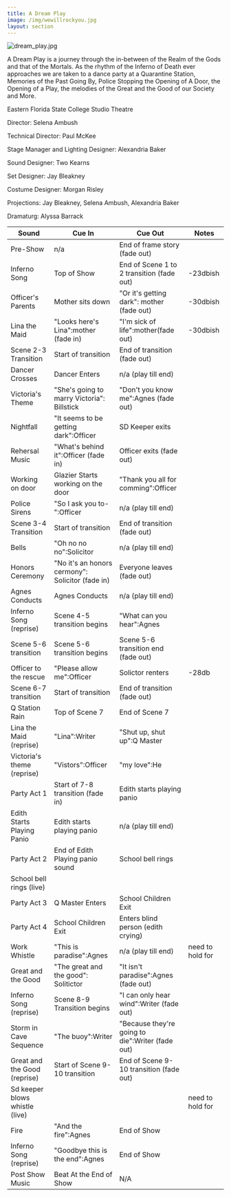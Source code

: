 ```yaml
---
title: A Dream Play 
image: /img/wewillrockyou.jpg
layout: section
---
```

![dream_play.jpg](/dream_play.jpg)

A Dream Play is a journey through the in-between of the Realm of the Gods and that of the Mortals. As the rhythm of the Inferno of Death ever approaches we are taken to a dance party at a Quarantine Station, Memories of the Past Going By, Police Stopping the Opening of A Door, the Opening of a Play, the melodies of the Great and the Good of our Society and More.

Eastern Florida State College Studio Theatre

Director: Selena Ambush

Technical Director: Paul McKee
    
Stage Manager and Lighting Designer: Alexandria Baker
    
Sound Designer: Two Kearns
    
Set Designer: Jay Bleakney
    
Costume Designer: Morgan Risley
    
Projections: Jay Bleakney, Selena Ambush, Alexandria Baker
    
Dramaturg: Alyssa Barrack


| Sound                          | Cue In                                           | Cue Out                                          | Notes            |
| ------------------------------ | ------------------------------------------------ | ------------------------------------------------ | ---------------- |
| Pre-Show                       | n/a                                              | End of frame story (fade out)                    |                  |
| Inferno Song                   | Top of Show                                      | End of Scene 1 to 2 transition (fade out)        | \-23dbish        |
| Officer's Parents              | Mother sits down                                 | "Or it's getting dark": mother (fade out)        | \-30dbish        |
| Lina the Maid                  | "Looks here's Lina":mother (fade in)             | "I'm sick of life":mother(fade out)              | \-30dbish        |
| Scene 2-3 Transition           | Start of transition                              | End of transition (fade out)                     |                  |
| Dancer Crosses                 | Dancer Enters                                    | n/a (play till end)                              |                  |
| Victoria's Theme               | "She's going to marry Victoria": Billstick       | "Don't you know me":Agnes (fade out)             |                  |
| Nightfall                      | "It seems to be getting dark":Officer            | SD Keeper exits                                  |                  |
| Rehersal Music                 | "What's behind it":Officer (fade in)             | Officer exits (fade out)                         |                  |
| Working on door                | Glazier Starts working on the door               | "Thank you all for comming":Officer              |                  |
| Police Sirens                  | "So I ask you to-":Officer                       | n/a (play till end)                              |                  |
| Scene 3-4 Transition           | Start of transition                              | End of transition (fade out)                     |                  |
| Bells                          | "Oh no no no":Solicitor                          | n/a (play till end)                              |                  |
| Honors Ceremony                | "No it's an honors cermony": Solicitor (fade in) | Everyone leaves (fade out)                       |                  |
| Agnes Conducts                 | Agnes Conducts                                   | n/a (play till end)                              |                  |
| Inferno Song (reprise)         | Scene 4-5 transition begins                      | "What can you hear":Agnes                        |                  |
| Scene 5-6 transition           | Scene 5-6 transition begins                      | Scene 5-6 transition end (fade out)              |                  |
| Officer to the rescue          | "Please allow me":Officer                        | Solictor renters                                 | \-28db           |
| Scene 6-7 transition           | Start of transition                              | End of transition (fade out)                     |                  |
| Q Station Rain                 | Top of Scene 7                                   | End of Scene 7                                   |                  |
| Lina the Maid (reprise)        | "Lina":Writer                                    | "Shut up, shut up":Q Master                      |                  |
| Victoria's theme (reprise)     | "Vistors":Officer                                | "my love":He                                     |                  |
| Party Act 1                    | Start of 7-8 transition (fade in)                | Edith starts playing panio                       |                  |
| Edith Starts  Playing Panio    | Edith starts playing panio                       | n/a (play till end)                              |                  |
| Party Act 2                    | End of Edith Playing panio sound                 | School bell rings                                |                  |
| School bell rings (live)       |                                                  |                                                  |                  |
| Party Act 3                    | Q Master Enters                                  | School Children Exit                             |                  |
| Party Act 4                    | School Children Exit                             | Enters blind person (edith crying)               |                  |
| Work Whistle                   | "This is paradise":Agnes                         | n/a (play till end)                              | need to hold for |
| Great and the Good             | "The great and the good": Solitictor             | "It isn't paradise":Agnes (fade out)             |                  |
| Inferno Song (reprise)         | Scene 8-9 Transition begins                      | "I can only hear wind":Writer (fade out)         |                  |
| Storm in Cave Sequence         | "The buoy":Writer                                | "Because they're going to die":Writer (fade out) |                  |
| Great and the Good (reprise)   | Start of Scene 9-10 transition                   | End of Scene 9-10 transition (fade out)          |                  |
| Sd keeper blows whistle (live) |                                                  |                                                  | need to hold for |
| Fire                           | "And the fire":Agnes                             | End of Show                                      |                  |
| Inferno Song (reprise)         | "Goodbye this is the end":Agnes                  | End of Show                                      |                  |
| Post Show Music                | Beat At the End of Show                          | N/A                                              |                  |